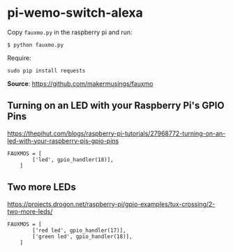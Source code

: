 # pi-wemo-switch-alexa

Copy `fauxmo.py` in the raspberry pi and run:

```
$ python fauxmo.py 
```

Require:

```
sudo pip install requests
```

**Source**: https://github.com/makermusings/fauxmo

## Turning on an LED with your Raspberry Pi's GPIO Pins

https://thepihut.com/blogs/raspberry-pi-tutorials/27968772-turning-on-an-led-with-your-raspberry-pis-gpio-pins

```
FAUXMOS = [
        ['led', gpio_handler(18)],
    ]
```

## Two more LEDs

https://projects.drogon.net/raspberry-pi/gpio-examples/tux-crossing/2-two-more-leds/

```
FAUXMOS = [
        ['red led', gpio_handler(17)],
        ['green led', gpio_handler(18)],
    ]
```
